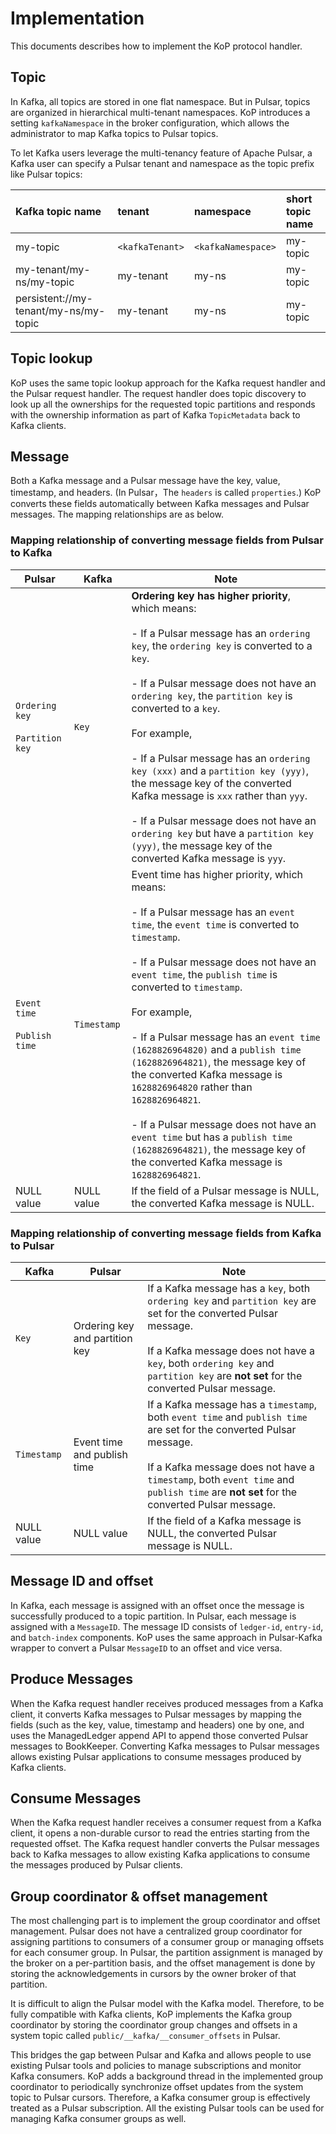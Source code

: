 # Implementation

This documents describes how to implement the KoP protocol handler.

## Topic

In Kafka, all topics are stored in one flat namespace. But in Pulsar, topics are organized in hierarchical multi-tenant namespaces. KoP introduces a setting `kafkaNamespace` in the broker configuration, which allows the administrator to map Kafka topics to Pulsar topics.

To let Kafka users leverage the multi-tenancy feature of Apache Pulsar, a Kafka user can specify a Pulsar tenant and namespace as the topic prefix like Pulsar topics:

| Kafka topic name | tenant | namespace | short topic name |
| :--------------- | :----- | :-------- | :--------------- |
| my-topic | `<kafkaTenant>` | `<kafkaNamespace>` | my-topic |
| my-tenant/my-ns/my-topic | my-tenant | my-ns | my-topic |
| persistent://my-tenant/my-ns/my-topic | my-tenant | my-ns | my-topic |

## Topic lookup

KoP uses the same topic lookup approach for the Kafka request handler and the Pulsar request handler. The request handler does topic discovery to look up all the ownerships for the requested topic partitions and responds with the ownership information as part of Kafka `TopicMetadata` back to Kafka clients.

## Message

Both a Kafka message and a Pulsar message have the key, value, timestamp, and
headers. (In Pulsar，The `headers` is called `properties`.) KoP converts these
fields automatically between Kafka messages and Pulsar messages. The mapping relationships are as below.

### Mapping relationship of converting message fields **from Pulsar to Kafka**

Pulsar | Kafka | Note
|---|---|---
`Ordering key` <br><br> `Partition key`  | `Key` | **Ordering key has higher priority**, which means:<br><br> - If a Pulsar message has an `ordering key`, the `ordering key` is converted to a `key`.<br><br> - If a Pulsar message does not have an `ordering key`, the `partition key` is converted to a `key`. <br><br> For example, <br><br> - If a Pulsar message has an `ordering key (xxx)` and a `partition key (yyy)`, the message key of the converted Kafka message is `xxx` rather than `yyy`.<br><br> - If a Pulsar message does not have an `ordering key` but have a `partition key (yyy)`, the message key of the converted Kafka message is `yyy`.
`Event time` <br><br> `Publish time` | `Timestamp` |  Event time has higher priority, which means: <br><br>- If a Pulsar message has an `event time`, the `event time` is converted to `timestamp`.<br><br>- If a Pulsar message does not have an `event time`, the `publish time` is converted to `timestamp`. <br><br>For example, <br><br> - If a Pulsar message has an `event time (1628826964820)` and a `publish time (1628826964821)`, the message key of the converted Kafka message is `1628826964820` rather than `1628826964821`.<br><br> - If a Pulsar message does not have an `event time` but has a `publish time (1628826964821)`, the message key of the converted Kafka message is `1628826964821`.
NULL value| NULL value |If the field of a Pulsar message is NULL, the converted Kafka message is NULL.

### Mapping relationship of converting message fields **from Kafka to Pulsar**

Kafka|Pulsar|Note
|---|---|---
`Key`|Ordering key and partition key |If a Kafka message has a `key`, both  `ordering key` and `partition key` are set for the converted Pulsar message.<br><br> If a Kafka message does not have a `key`, both `ordering key` and `partition key` are **not set** for the converted Pulsar message.
`Timestamp`|Event time and publish time |If a Kafka message has a `timestamp`, both  `event time` and `publish time` are set for the converted Pulsar message.<br><br> If a Kafka message does not have a `timestamp`, both `event time` and `publish time` are **not set** for the converted Pulsar message.
NULL value|NULL value| If the field of a Kafka message is NULL, the converted Pulsar message is NULL.

## Message ID and offset

In Kafka, each message is assigned with an offset once the message is successfully produced to a topic partition. In Pulsar, each message is assigned with a `MessageID`. The message ID consists of `ledger-id`, `entry-id`, and `batch-index` components. KoP uses the same approach in Pulsar-Kafka wrapper to convert a Pulsar `MessageID` to an offset and vice versa.

## Produce Messages

When the Kafka request handler receives produced messages from a Kafka client, it converts Kafka messages to Pulsar messages by mapping the fields (such as the key, value, timestamp and headers) one by one, and uses the ManagedLedger append API to append those converted Pulsar messages to BookKeeper. Converting Kafka messages to Pulsar messages allows existing Pulsar applications to consume messages produced by Kafka clients.

## Consume Messages

When the Kafka request handler receives a consumer request from a Kafka client, it opens a non-durable cursor to read the entries starting from the requested offset. The Kafka request handler converts the Pulsar messages back to Kafka messages to allow existing Kafka applications to consume the messages produced by Pulsar clients.

## Group coordinator & offset management

The most challenging part is to implement the group coordinator and offset management. Pulsar does not have a centralized group coordinator for assigning partitions to consumers of a consumer group or managing offsets for each consumer group. In Pulsar, the partition assignment is managed by the broker on a per-partition basis, and the offset management is done by storing the acknowledgements in cursors by the owner broker of that partition.

It is difficult to align the Pulsar model with the Kafka model. Therefore, to be fully compatible with Kafka clients, KoP implements the Kafka group coordinator by storing the coordinator group changes and offsets in a system topic called `public/__kafka/__consumer_offsets` in Pulsar. 

This bridges the gap between Pulsar and Kafka and allows people to use existing Pulsar tools and policies to manage subscriptions and monitor Kafka consumers. KoP adds a background thread in the implemented group coordinator to periodically synchronize offset updates from the system topic to Pulsar cursors. Therefore, a Kafka consumer group is effectively treated as a Pulsar subscription. All the existing Pulsar tools can be used for managing Kafka consumer groups as well.
